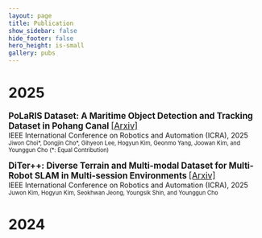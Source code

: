 ```yaml
---
layout: page
title: Publication
show_sidebar: false
hide_footer: false
hero_height: is-small
gallery: pubs
---
```


# 2025  
<span style="font-size:1.2em; font-weight:bold;">PoLaRIS Dataset: A Maritime Object Detection and Tracking Dataset in Pohang Canal</span> <a href="https://arxiv.org/abs/2412.06192" style="font-size:1.2em;">[Arxiv]</a>  
<span style="font-size:1.0em;">IEEE International Conference on Robotics and Automation (ICRA), 2025</span>  
<span style="font-size:0.8em;">Jiwon Choi\*, Dongjin Cho\*, Gihyeon Lee, Hogyun Kim, Geonmo Yang, Joowan Kim, and Younggun Cho (\*: Equal Contribution)</span>  

<span style="font-size:1.2em; font-weight:bold;">DiTer++: Diverse Terrain and Multi-modal Dataset for Multi-Robot SLAM in Multi-session Environments</span> <a href="https://arxiv.org/abs/2412.05839" style="font-size:1.2em;">[Arxiv]</a>  
<span style="font-size:1.0em;">IEEE International Conference on Robotics and Automation (ICRA), 2025</span>  
<span style="font-size:0.8em;">Juwon Kim, Hogyun Kim, Seokhwan Jeong, Youngsik Shin, and Younggun Cho</span>  

# 2024
